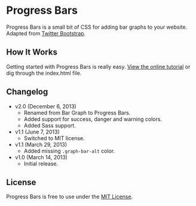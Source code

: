 # Progress Bars
Progress Bars is a small bit of CSS for adding bar graphs to your website. Adapted from [Twitter Bootstrap](http://getbootstrap.com).

## How It Works
Getting started with Progress Bars is really easy. [View the online tutorial](http://cferdinandi.github.com/bar-graph/) or dig through the index.html file.

## Changelog
* v2.0 (December 6, 2013)
  * Renamed from Bar Graph to Progress Bars.
  * Added support for success, danger and warning colors.
  * Added Sass support.
* v1.1 (June 7, 2013)
  * Switched to MIT license.
* v1.1 (March 29, 2013)
  * Added missing `.graph-bar-alt` color.
* v1.0 (March 14, 2013)
  * Initial release.

## License
Progress Bars is free to use under the [MIT License](http://gomakethings.com/mit/).